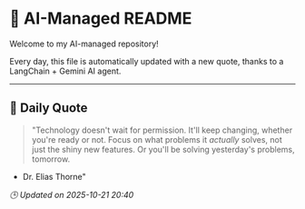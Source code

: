 # 🧠 AI-Managed README

Welcome to my AI-managed repository!

Every day, this file is automatically updated with a new quote, thanks to a LangChain + Gemini AI agent.

---

## 📅 Daily Quote

> "Technology doesn't wait for permission.
It'll keep changing, whether you're ready or not.
Focus on what problems it *actually* solves,
not just the shiny new features.
Or you'll be solving yesterday's problems, tomorrow.
- Dr. Elias Thorne"

*🕒 Updated on 2025-10-21 20:40*